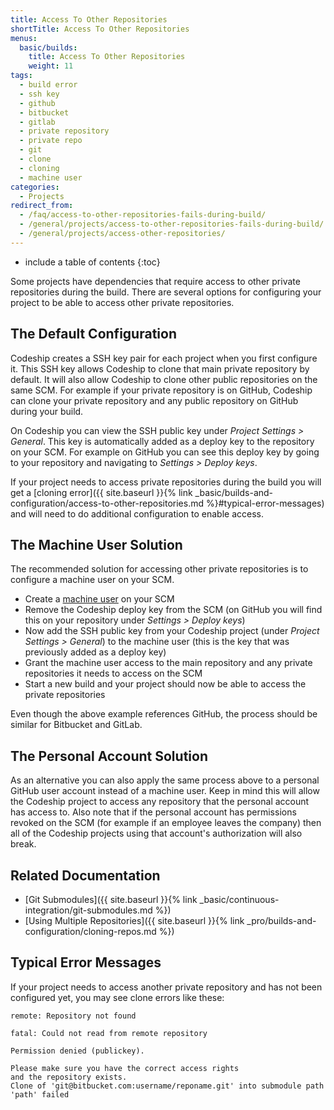 ```yaml
---
title: Access To Other Repositories
shortTitle: Access To Other Repositories
menus:
  basic/builds:
    title: Access To Other Repositories 
    weight: 11
tags:
  - build error
  - ssh key
  - github
  - bitbucket
  - gitlab
  - private repository
  - private repo
  - git
  - clone
  - cloning
  - machine user
categories:
  - Projects
redirect_from:
  - /faq/access-to-other-repositories-fails-during-build/
  - /general/projects/access-to-other-repositories-fails-during-build/
  - /general/projects/access-other-repositories/
---
```


* include a table of contents
{:toc}

Some projects have dependencies that require access to other private repositories during the build. There are several options for configuring your project to be able to access other private repositories.

## The Default Configuration

Codeship creates a SSH key pair for each project when you first configure it. This SSH key allows Codeship to clone that main private repository by default. It will also allow Codeship to clone other public repositories on the same SCM. For example if your private repository is on GitHub, Codeship can clone your private repository and any public repository on GitHub during your build.

On Codeship you can view the SSH public key under _Project Settings > General_. This key is automatically added as a deploy key to the repository on your SCM. For example on GitHub you can see this deploy key by going to your repository and navigating to _Settings > Deploy keys_.

If your project needs to access private repositories during the build you will get a [cloning error]({{ site.baseurl }}{% link _basic/builds-and-configuration/access-to-other-repositories.md %}#typical-error-messages) and will need to do additional configuration to enable access.

## The Machine User Solution

The recommended solution for accessing other private repositories is to configure a machine user on your SCM.

- Create a [machine user](https://developer.github.com/v3/guides/managing-deploy-keys/#machine-users) on your SCM
- Remove the Codeship deploy key from the SCM (on GitHub you will find this on your repository under _Settings > Deploy keys_)
- Now add the SSH public key from your Codeship project (under _Project Settings > General_) to the machine user (this is the key that was previously added as a deploy key)
- Grant the machine user access to the main repository and any private repositories it needs to access on the SCM
- Start a new build and your project should now be able to access the private repositories

Even though the above example references GitHub, the process should be similar for Bitbucket and GitLab.

## The Personal Account Solution

As an alternative you can also apply the same process above to a personal GitHub user account instead of a machine user. Keep in mind this will allow the Codeship project to access any repository that the personal account has access to. Also note that if the personal account has permissions revoked on the SCM (for example if an employee leaves the company) then all of the Codeship projects using that account's authorization will also break.

## Related Documentation

* [Git Submodules]({{ site.baseurl }}{% link _basic/continuous-integration/git-submodules.md %})
* [Using Multiple Repositories]({{ site.baseurl }}{% link _pro/builds-and-configuration/cloning-repos.md %})

## Typical Error Messages

If your project needs to access another private repository and has not been configured yet, you may see clone errors like these:

```
remote: Repository not found
```

```
fatal: Could not read from remote repository
```

```
Permission denied (publickey).
```

```
Please make sure you have the correct access rights
and the repository exists.
Clone of 'git@bitbucket.com:username/reponame.git' into submodule path 'path' failed
```
